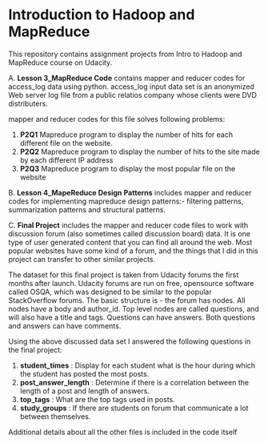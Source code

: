 # Introduction to Hadoop and MapReduce

This repository contains assignment projects from Intro to Hadoop and MapReduce course on Udacity.

A. **Lesson 3_MapReduce Code** contains mapper and reducer codes for access_log data using python.
access_log input data set is an anonymized Web server log file from a public relatios company whose clients were DVD distributers.

mapper and reducer codes for this file solves following problems:

1. **P2Q1** Mapreduce program to display the number of hits for each different file on the website.
2. **P2Q2** Mapreduce program to display the number of hits to the site made by each different IP address
3. **P2Q3** Mapreduce program to display the most popular file on the website

B. **Lesson 4_MapeReduce Design Patterns** includes mapper and reducer codes for implementing mapreduce design patterns:- filtering 
patterns, summarization patterns and structural patterns.

C. **Final Project** includes the mapper and reducer code files to work with discussion forum (also sometimes called discussion board) data. 
It is one type of user generated content that you can find all around the web. Most popular websites have some kind of a forum, and the things that I did in this project
can transfer to other similar projects.

The dataset for this final project is taken from Udacity forums the first months after launch. 
Udacity forums are run on free, opensource software called OSQA, which was designed to be similar to the popular StackOverflow forums. The basic structure is - the forum has nodes. All nodes have a body and author_id. Top level nodes are called questions, and will also have a title and tags. Questions can have answers. Both questions and answers can have comments.

Using the above discussed data set I answered the following questions in the final project:

1. **student_times** : Display for each student what is the hour during which the student has posted the most posts.
2. **post_answer_length** : Determine if there is a correlation between the length of a post and length of answers.
3. **top_tags** : What are the top tags used in posts.
4. **study_groups** : If there are students on forum that communicate a lot between themselves.

Additional details about all the other files is included in the code itself 




